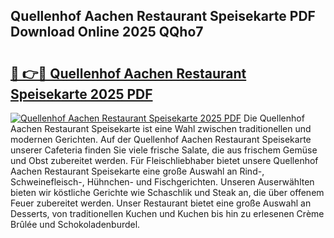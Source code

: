 ## Quellenhof Aachen Restaurant Speisekarte PDF Download Online 2025 QQho7

# <h2><a href="http://gcb9m2.nevu.top/?p=Quellenhof+Aachen+Restaurant+Speisekarte">🔗 👉🔴 Quellenhof Aachen Restaurant Speisekarte 2025 PDF</a></h2>

[![Quellenhof Aachen Restaurant Speisekarte 2025 PDF](https://i.imgur.com/dBaPXMq.png)](http://gcb9m2.nevu.top/?p=Quellenhof+Aachen+Restaurant+Speisekarte)
Die Quellenhof Aachen Restaurant Speisekarte ist eine Wahl zwischen traditionellen und modernen Gerichten. Auf der Quellenhof Aachen Restaurant Speisekarte unserer Cafeteria finden Sie viele frische Salate, die aus frischem Gemüse und Obst zubereitet werden. Für Fleischliebhaber bietet unsere Quellenhof Aachen Restaurant Speisekarte eine große Auswahl an Rind-, Schweinefleisch-, Hühnchen- und Fischgerichten. Unseren Auserwählten bieten wir köstliche Gerichte wie Schaschlik und Steak an, die über offenem Feuer zubereitet werden. Unser Restaurant bietet eine große Auswahl an Desserts, von traditionellen Kuchen und Kuchen bis hin zu erlesenen Crème Brûlée und Schokoladenburdel.
